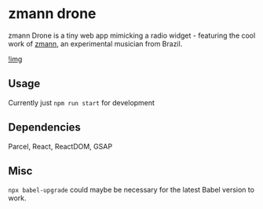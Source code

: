 # zmann drone

zmann Drone is a tiny web app mimicking a radio widget - featuring the cool work of [zmann](https://imgur.com/a/zTXyeGM), an experimental musician from Brazil.

[!img](https://i.imgur.com/KoMYaK0.png)

## Usage

Currently just ```npm run start``` for development

## Dependencies 

Parcel, React, ReactDOM, GSAP

## Misc 

```npx babel-upgrade``` could maybe be necessary for the latest Babel version to work.
